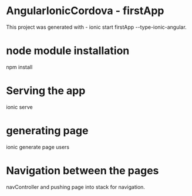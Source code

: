 # AngularIonicCordova - firstApp

This project was generated with - ionic start firstApp --type-ionic-angular.

# node module installation

npm install

# Serving the app

ionic serve

# generating page

ionic generate page users 

# Navigation between the pages 

navController and pushing page into stack for navigation. 